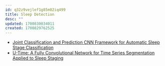 ```yaml
---
id: q32z9vejlef1g85m02iq499
title: Sleep Detection
desc: ""
updated: 1700830034011
created: 1700829762525
---
```


- [Joint Classification and Prediction CNN Framework for Automatic Sleep Stage Classification](https://arxiv.org/pdf/1805.06546.pdf)
- [U-Time: A Fully Convolutional Network for Time Series Segmentation Applied to Sleep Staging](https://arxiv.org/pdf/1910.11162.pdf)

